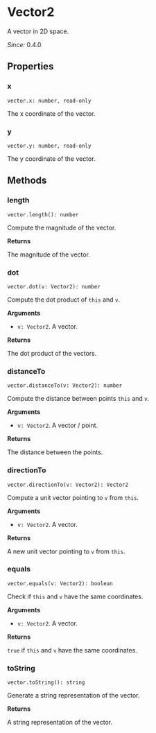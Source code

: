 # Vector2

A vector in 2D space.

*Since:* 0.4.0

## Properties

### x

`vector.x: number, read-only`

The x coordinate of the vector.

### y

`vector.y: number, read-only`

The y coordinate of the vector.

## Methods

### length

`vector.length(): number`

Compute the magnitude of the vector.

**Returns**

The magnitude of the vector.

### dot

`vector.dot(v: Vector2): number`

Compute the dot product of `this` and `v`.

**Arguments**

* `v: Vector2`. A vector.

**Returns**

The dot product of the vectors.

### distanceTo

`vector.distanceTo(v: Vector2): number`

Compute the distance between points `this` and `v`.

**Arguments**

* `v: Vector2`. A vector / point.

**Returns**

The distance between the points.

### directionTo

`vector.directionTo(v: Vector2): Vector2`

Compute a unit vector pointing to `v` from `this`.

**Arguments**

* `v: Vector2`. A vector.

**Returns**

A new unit vector pointing to `v` from `this`.

### equals

`vector.equals(v: Vector2): boolean`

Check if `this` and `v` have the same coordinates.

**Arguments**

* `v: Vector2`. A vector.

**Returns**

`true` if `this` and `v` have the same coordinates.

### toString

`vector.toString(): string`

Generate a string representation of the vector.

**Returns**

A string representation of the vector.
